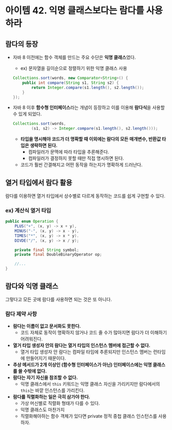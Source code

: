 # 아이템 42. 익명 클래스보다는 람다를 사용하라

## 람다의 등장

- 자바 8 이전에는 함수 객체를 만드는 주요 수단은 **익명 클래스**였다.
    - ex) 문자열을 길이순으로 정렬하기 위한 익명 클래스 사용

    ```java
    Collections.sort(words, new Comparator<String>() {
    	public int compare(String s1, String s2) {
    		return Integer.compare(s1.length(), s2.length());
    	}
    });
    ```

- 자바 8 이후 **함수형 인터페이스**라는 개념이 등장하고 이를 이용해 **람다식**을 사용할 수 있게 되었다.

    ```java
    Collections.sort(words, 
    		(s1, s2) -> Integer.compare(s1.length(), s2.length()));
    ```

    - **타입을 명시해야 코드가 더 명확할 때 이외에는 람다의 모든 매개변수, 반환값 타입은 생략하면 된다.**
        - 컴파일러가 문맥에 따라 타입을 추론해준다.
        - 컴파일러가 결정하지 못할 때만 직접 명시하면 된다.
    - 코드가 훨씬 간결해지고 어떤 동작을 하는지가 명확하게 드러난다.

## 열거 타입에서 람다 활용

람다를 이용하면 열거 타입에서 상수별로 다르게 동작하는 코드를 쉽게 구현할 수 있다.

### ex) 계산식 열거 타입

```java
public enum Operation {
	PLUS("+", (x, y) -> x + y),
	MINUS("-", (x, y) -> x - y),
	TIMES("*", (x, y) -> x * y).
	DIVDE("/", (x, y) -> x / y);

	private final String symbol;
	private final DoubleBinaryOperator op;

	//...
}
```

## 람다와 익명 클래스

그렇다고 모든 곳에 람다를 사용하면 되는 것은 또 아니다.

### 람다 제약 사항

- **람다는 이름이 없고 문서화도 못한다.**
    - 코드 자체로 동작이 명확하지 않거나 코드 줄 수가 많아지면 람다가 더 이해하기 어려워진다.
- **열거 타입 생성자 안의 람다는 열거 타입의 인스턴스 멤버에 접근할 수 없다.**
    - 열거 타입 생성자 안 람다는 컴파일 타임에 추론되지만 인스턴스 멤버는 런타임에 만들어지기 때문이다.
- **추상 메서드가 2개 이상인 (함수형 인터페이스가 아닌) 인터페이스에는 익명 클래스를 쓸 수밖에 없다.**
- **람다는 자기 자신을 참조할 수 없다.**
    - 익명 클래스에서 `this` 키워드는 익명 클래스 자신을 가리키지만 람다에서의 `this`는 바깥 인스턴스를 가리킨다.
- **람다를 직렬화하는 일은 극히 삼가야 한다.**
    - 가상 머신별로 직렬화 형태가 다를 수 있다.
    - 익명 클래스도 마찬가지
    - 직렬화해야하는 함수 객체가 있다면 private 정적 중첩 클래스 인스턴스를 사용하자.
